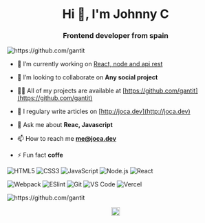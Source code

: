 <h1 align="center">Hi 👋, I'm Johnny C</h1>
<h3 align="center">Frontend developer from spain</h3>
<p align="left"> <img src="https://komarev.com/ghpvc/?username=gantit" alt="https://github.com/gantit" /> </p>

- 🔭 I’m currently working on [React, node and api rest](https://github.com/gantit/visiona-admin)

- 👯 I’m looking to collaborate on **Any social project**

- 👨‍💻 All of my projects are available at [https://github.com/gantit](https://github.com/gantit)

- 📝 I regulary write articles on [http://joca.dev](http://joca.dev)

- 💬 Ask me about **Reac, Javascript**

- 📫 How to reach me **me@joca.dev**

- ⚡ Fun fact **coffe**


![HTML5](https://img.shields.io/badge/-HTML5-%23E44D27?style=flat-square&logo=html5&logoColor=ffffff)
![CSS3](https://img.shields.io/badge/-CSS3-%231572B6?style=flat-square&logo=css3)
![JavaScript](https://img.shields.io/badge/-JavaScript-%23F7DF1C?style=flat-square&logo=javascript&logoColor=000000&labelColor=%23F7DF1C&color=%23FFCE5A)
![Node.js](https://img.shields.io/badge/-Node.js-%232c3e50?style=flat-square&logo=Node.js)
![React](https://img.shields.io/badge/-React-%23282C34?style=flat-square&logo=react)

![Webpack](https://img.shields.io/badge/-Webpack-%232C3A42?style=flat-square&logo=webpack)
![ESlint](https://img.shields.io/badge/-ESLint-%234B32C3?style=flat-square&logo=eslint)
![Git](https://img.shields.io/badge/-Git-%23F05032?style=flat-square&logo=git&logoColor=%23ffffff)
![VS Code](https://img.shields.io/badge/-VSCode-%23007ACC?style=flat-square&logo=visual-studio-code)
![Vercel](https://img.shields.io/badge/-Vercel-%23282C34?style=flat-square&logo=vercel&logoColor=ffffff)

<p align="left">
  <img src="https://github-readme-stats.vercel.app/api?username=gantit&show_icons=true" alt="https://github.com/gantit" />
</p>


<p align="center">
  <a href="https://twitter.com/gantit" target="blank">
    <img align="center" src="https://cdn.jsdelivr.net/npm/simple-icons@3.0.1/icons/twitter.svg" alt="https://twitter.com/gantit" height="20" width="20" />
  </a>
</p>
